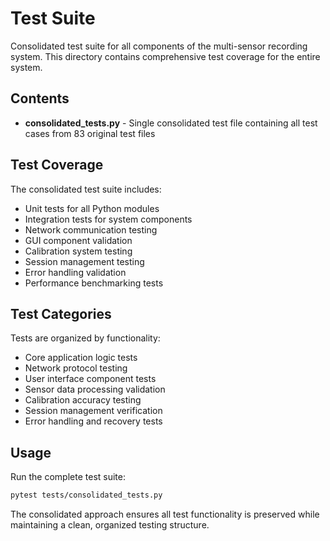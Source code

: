 # Test Suite

Consolidated test suite for all components of the multi-sensor recording system. This directory contains comprehensive test coverage for the entire system.

## Contents

- **consolidated_tests.py** - Single consolidated test file containing all test cases from 83 original test files

## Test Coverage

The consolidated test suite includes:
- Unit tests for all Python modules
- Integration tests for system components
- Network communication testing
- GUI component validation
- Calibration system testing
- Session management testing
- Error handling validation
- Performance benchmarking tests

## Test Categories

Tests are organized by functionality:
- Core application logic tests
- Network protocol testing
- User interface component tests
- Sensor data processing validation
- Calibration accuracy testing
- Session management verification
- Error handling and recovery tests

## Usage

Run the complete test suite:
```bash
pytest tests/consolidated_tests.py
```

The consolidated approach ensures all test functionality is preserved while maintaining a clean, organized testing structure.